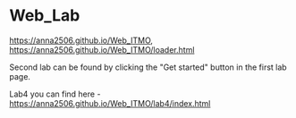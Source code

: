 # Web_Lab
https://anna2506.github.io/Web_ITMO, https://anna2506.github.io/Web_ITMO/loader.html

Second lab can be found by clicking the "Get started" button in the first lab page.

Lab4 you can find here - https://anna2506.github.io/Web_ITMO/lab4/index.html
